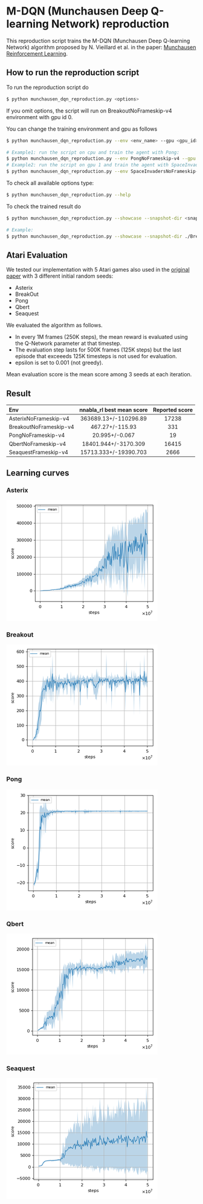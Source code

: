 # M-DQN (Munchausen Deep Q-learning Network) reproduction

This reproduction script trains the M-DQN (Munchausen Deep Q-learning Network) algorithm proposed by N. Vieillard et al. in the paper: [Munchausen Reinforcement Learning](https://arxiv.org/pdf/1806.06923.pdf).

## How to run the reproduction script

To run the reproduction script do

```sh
$ python munchausen_dqn_reproduction.py <options>
```

If you omit options, the script will run on BreakoutNoFrameskip-v4 environment with gpu id 0.

You can change the training environment and gpu as follows

```sh
$ python munchausen_dqn_reproduction.py --env <env_name> --gpu <gpu_id>
```

```sh
# Example1: run the script on cpu and train the agent with Pong:
$ python munchausen_dqn_reproduction.py --env PongNoFrameskip-v4 --gpu -1
# Example2: run the script on gpu 1 and train the agent with SpaceInvaders:
$ python munchausen_dqn_reproduction.py --env SpaceInvadersNoFrameskip-v4 --gpu 1
```

To check all available options type:

```sh
$ python munchausen_dqn_reproduction.py --help
```

To check the trained result do

```sh
$ python munchausen_dqn_reproduction.py --showcase --snapshot-dir <snapshot_dir> --render
```

```sh
# Example:
$ python munchausen_dqn_reproduction.py --showcase --snapshot-dir ./BreakoutNoFrameskip-v4/seed-1/iteration-250000/ --render
```

## Atari Evaluation

We tested our implementation with 5 Atari games also used in the [original paper](https://proceedings.neurips.cc/paper/2020/file/2c6a0bae0f071cbbf0bb3d5b11d90a82-Paper.pdf) with 3 different initial random seeds:

- Asterix
- BreakOut
- Pong
- Qbert
- Seaquest

We evaluated the algorithm as follows.

 * In every 1M frames (250K steps), the mean reward is evaluated using the Q-Network parameter at that timestep.
 * The evaluation step lasts for 500K frames (125K steps) but the last episode that exceeeds 125K timesteps is not used for evaluation.
 * epsilon is set to 0.001 (not greedy).

Mean evaluation score is the mean score among 3 seeds at each iteration.

## Result

|Env|nnabla_rl best mean score|Reported score|
|:---|:---:|:---:|
|AsterixNoFrameskip-v4|363689.13+/-110296.89|17238|
|BreakoutNoFrameskip-v4|467.27+/-115.93|331|
|PongNoFrameskip-v4|20.995+/-0.067|19|
|QbertNoFrameskip-v4|18401.944+/-3170.309|16415|
|SeaquestFrameskip-v4|15713.333+/-19390.703|2666|

## Learning curves

### Asterix

![Asterix Result](./reproduction_results/AsterixNoFrameskip-v4_results/result.png)

### Breakout

![Breakout Result](./reproduction_results/BreakoutNoFrameskip-v4_results/result.png)

### Pong

![Pong Result](./reproduction_results/PongNoFrameskip-v4_results/result.png)

### Qbert

![Qbert Result](./reproduction_results/QbertNoFrameskip-v4_results/result.png)

### Seaquest

![Seaquest Result](./reproduction_results/SeaquestNoFrameskip-v4_results/result.png)